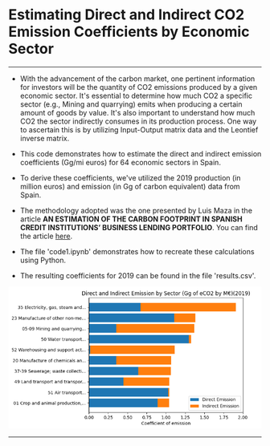 # Estimating Direct and Indirect CO2 Emission Coefficients by Economic Sector

---

- With the advancement of the carbon market, one pertinent information for investors will be the quantity of CO2 emissions produced by a given economic sector. It's essential to determine how much CO2 a specific sector (e.g., Mining and quarrying) emits when producing a certain amount of goods by value. It's also important to understand how much CO2 the sector indirectly consumes in its production process. One way to ascertain this is by utilizing Input-Output matrix data and the Leontief inverse matrix.

- This code demonstrates how to estimate the direct and indirect emission coefficients (Gg/mi euros) for 64 economic sectors in Spain.

- To derive these coefficients, we've utilized the 2019 production (in million euros) and emission (in Gg of carbon equivalent) data from Spain.

- The methodology adopted was the one presented by Luis Maza in the article **AN ESTIMATION OF THE CARBON FOOTPRINT IN SPANISH CREDIT INSTITUTIONS’ BUSINESS LENDING PORTFOLIO**. You can find the article [here](https://repositorio.bde.es/bitstream/123456789/29610/4/do2220e.pdf).

- The file 'code1.ipynb' demonstrates how to recreate these calculations using Python.

- The resulting coefficients for 2019 can be found in the file 'results.csv'.

![Alt text](https://raw.githubusercontent.com/fms-1988/datas/main/pic_1.png)

--- 













